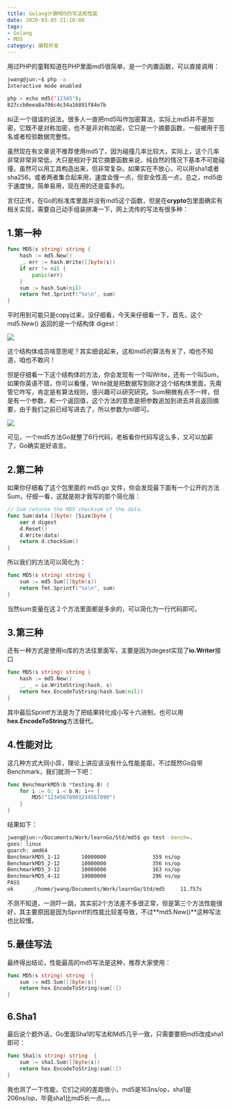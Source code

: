 ```yaml
---
title: Golang计算MD5的写法和性能
date: 2020-03-05 21:10:00
tags: 
- Golang
- MD5
category: 编程开发
---
```

用过PHP的童鞋知道在PHP里面md5很简单，是一个内置函数，可以直接调用：
```bash
jwang@jun:~$ php -a
Interactive mode enabled

php > echo md5("12345");
827ccb0eea8a706c4c34a16891f84e7b
```

纠正一个错误的说法，很多人一直把md5叫作加密算法，实际上md5并不是加密，它既不是对称加密，也不是非对称加密，它只是一个摘要函数，一般被用于签名或者校验数据完整性。

虽然现在有文章说不推荐使用md5了，因为碰撞几率比较大，实际上，这个几率非常非常非常低，大只是相对于其它摘要函数来说，纯自然的情况下基本不可能碰撞，虽然可以用工具构造出来，但非常复杂。如果实在不放心，可以用sha1或者sha256，或者两者集合起来用，速度会慢一点，但安全性高一点，总之，md5由于速度快，简单易用，现在用的还是蛮多的。

<!--more-->

言归正传，在Go的标准库里面并没有md5这个函数，但是在**crypto**包里面确实有相关实现，需要自己动手组装拼凑一下，网上流传的写法有很多种：

## 1.第一种

```go
func MD5(s string) string {
    hash := md5.New()
    _, err := hash.Write([]byte(s))
    if err != nil {
        panic(err)
    }
    sum := hash.Sum(nil)
    return fmt.Sprintf("%x\n", sum)
}
```
平时用到可能只是copy过来，没仔细看，今天来仔细看一下，首先，这个 md5.New() 返回的是一个结构体 digest：

<img src = "/images/2020-03-06_21-34.png" />

这个结构体成员啥意思呢？其实细说起来，这和md5的算法有关了，咱也不知道，咱也不敢问！

但是仔细看一下这个结构体的方法，你会发现有一个叫Write，还有一个叫Sum，如果你英语不错，你可以看懂，Write就是把数据写到刚才这个结构体里面，先甭管它咋写，肯定是有算法规则，感兴趣可以研究研究。Sum稍微有点不一样，但是有一个参数，和一个返回值，这个方法的意思是把参数追加到进去并且返回摘要，由于我们之前已经写进去了，所以参数为nil即可。

<img src = "/images/2020-03-06_21-39.png" /> 

可见，一个md5方法Go就整了6行代码，老板看你代码写这么多，又可以加薪了，Go确实是好语言。

## 2.第二种

如果你仔细看了这个包里面的 md5.go 文件，你会发现最下面有一个公开的方法Sum，仔细一看，这就是刚才我写的那个简化版：
```go
// Sum returns the MD5 checksum of the data.
func Sum(data []byte) [Size]byte {
    var d digest
    d.Reset()
    d.Write(data)
    return d.checkSum()
}
```

所以我们的方法可以简化为：
```go
func MD5(s string) string {
    sum := md5.Sum([]byte(s))
    return fmt.Sprintf("%x\n", sum)
}
```
当然sum变量在这２个方法里面都是多余的，可以简化为一行代码即可。

## 3.第三种
还有一种方式是使用io库的方法往里面写，主要是因为degest实现了**io.Writer**接口
```go
func MD5(s string) string {
    hash := md5.New()
    _, _ = io.WriteString(hash, s)
    return hex.EncodeToString(hash.Sum(nil))
}
```

其中最后Sprintf方法是为了把结果转化成小写十六进制，也可以用**hex.EncodeToString**方法替代。

## 4.性能对比
这几种方式大同小异，理论上讲应该没有什么性能差距，不过既然Go自带Benchmark，我们就测一下吧：
```go
func BenchmarkMD5(b *testing.B) {
    for i := 0; i < b.N; i++ {
        MD5("12345678901234567890")
    }
}
```
结果如下：
```bash
jwang@jun:~/Documents/Work/learnGo/Std/md5$ go test -bench=.
goos: linux
goarch: amd64
BenchmarkMD5_1-12       10000000               359 ns/op
BenchmarkMD5_2-12       10000000               356 ns/op
BenchmarkMD5_3-12       10000000               163 ns/op
BenchmarkMD5_4-12       10000000               296 ns/op
PASS
ok      _/home/jwang/Documents/Work/learnGo/Std/md5     11.757s
```
不测不知道，一测吓一跳，其实前2个方法差不多很正常，但是第三个方法性能很好，其主要原因是因为Sprintf的性能比较差导致，不过**md5.New()**这种写法也比较慢。

## 5.最佳写法
最终得出结论，性能最高的md5写法是这种，推荐大家使用：
```go
func MD5(s string) string  {
    sum := md5.Sum([]byte(s))
    return hex.EncodeToString(sum[:])
}

```

## 6.Sha1
最后说个题外话，Go里面Sha1的写法和Md5几乎一致，只需要要把md5改成sha1即可：
```go
func Sha1(s string) string  {
    sum := sha1.Sum([]byte(s))
    return hex.EncodeToString(sum[:])
}
```
我也测了一下性能，它们之间的差距很小，md5是163ns/op，sha1是206ns/op，毕竟sha1比md5长一点。。。
